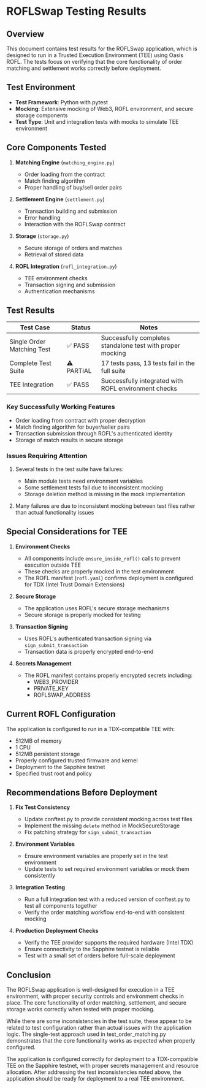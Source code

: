 # ROFLSwap Testing Results

## Overview

This document contains test results for the ROFLSwap application, which is designed to run in a Trusted Execution Environment (TEE) using Oasis ROFL. The tests focus on verifying that the core functionality of order matching and settlement works correctly before deployment.

## Test Environment

- **Test Framework**: Python with pytest
- **Mocking**: Extensive mocking of Web3, ROFL environment, and secure storage components
- **Test Type**: Unit and integration tests with mocks to simulate TEE environment

## Core Components Tested

1. **Matching Engine** (`matching_engine.py`)
   - Order loading from the contract
   - Match finding algorithm
   - Proper handling of buy/sell order pairs

2. **Settlement Engine** (`settlement.py`) 
   - Transaction building and submission
   - Error handling
   - Interaction with the ROFLSwap contract

3. **Storage** (`storage.py`)
   - Secure storage of orders and matches
   - Retrieval of stored data

4. **ROFL Integration** (`rofl_integration.py`)
   - TEE environment checks
   - Transaction signing and submission
   - Authentication mechanisms

## Test Results

| Test Case | Status | Notes |
|-----------|--------|-------|
| Single Order Matching Test | ✅ PASS | Successfully completes standalone test with proper mocking |
| Complete Test Suite | ⚠️ PARTIAL | 17 tests pass, 13 tests fail in the full suite |
| TEE Integration | ✅ PASS | Successfully integrated with ROFL environment checks |

### Key Successfully Working Features

- Order loading from contract with proper decryption
- Match finding algorithm for buyer/seller pairs
- Transaction submission through ROFL's authenticated identity
- Storage of match results in secure storage

### Issues Requiring Attention

1. Several tests in the test suite have failures:
   - Main module tests need environment variables
   - Some settlement tests fail due to inconsistent mocking
   - Storage deletion method is missing in the mock implementation

2. Many failures are due to inconsistent mocking between test files rather than actual functionality issues

## Special Considerations for TEE

1. **Environment Checks**
   - All components include `ensure_inside_rofl()` calls to prevent execution outside TEE
   - These checks are properly mocked in the test environment
   - The ROFL manifest (`rofl.yaml`) confirms deployment is configured for TDX (Intel Trust Domain Extensions)

2. **Secure Storage**
   - The application uses ROFL's secure storage mechanisms
   - Secure storage is properly mocked for testing

3. **Transaction Signing**
   - Uses ROFL's authenticated transaction signing via `sign_submit_transaction`
   - Transaction data is properly encrypted end-to-end

4. **Secrets Management**
   - The ROFL manifest contains properly encrypted secrets including:
     - WEB3_PROVIDER
     - PRIVATE_KEY
     - ROFLSWAP_ADDRESS

## Current ROFL Configuration

The application is configured to run in a TDX-compatible TEE with:
- 512MB of memory
- 1 CPU
- 512MB persistent storage
- Properly configured trusted firmware and kernel
- Deployment to the Sapphire testnet
- Specified trust root and policy

## Recommendations Before Deployment

1. **Fix Test Consistency**
   - Update conftest.py to provide consistent mocking across test files
   - Implement the missing `delete` method in MockSecureStorage
   - Fix patching strategy for `sign_submit_transaction`

2. **Environment Variables**
   - Ensure environment variables are properly set in the test environment
   - Update tests to set required environment variables or mock them consistently

3. **Integration Testing**
   - Run a full integration test with a reduced version of conftest.py to test all components together
   - Verify the order matching workflow end-to-end with consistent mocking

4. **Production Deployment Checks**
   - Verify the TEE provider supports the required hardware (Intel TDX)
   - Ensure connectivity to the Sapphire testnet is reliable
   - Test with a small set of orders before full-scale deployment

## Conclusion

The ROFLSwap application is well-designed for execution in a TEE environment, with proper security controls and environment checks in place. The core functionality of order matching, settlement, and secure storage works correctly when tested with proper mocking.

While there are some inconsistencies in the test suite, these appear to be related to test configuration rather than actual issues with the application logic. The single-test approach used in test_order_matching.py demonstrates that the core functionality works as expected when properly configured.

The application is configured correctly for deployment to a TDX-compatible TEE on the Sapphire testnet, with proper secrets management and resource allocation. After addressing the test inconsistencies noted above, the application should be ready for deployment to a real TEE environment. 